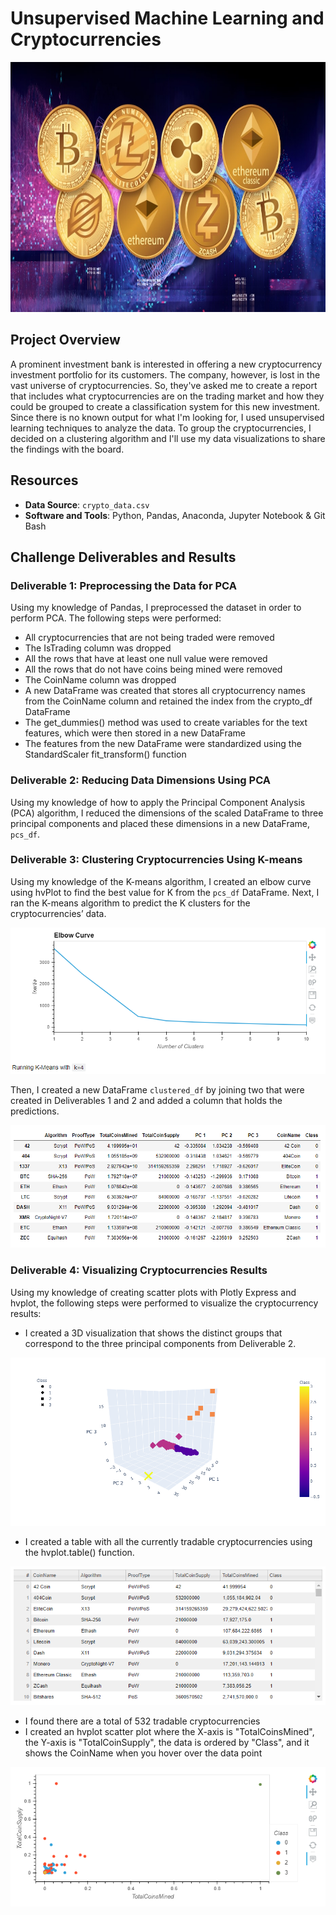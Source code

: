 # Unsupervised Machine Learning and Cryptocurrencies
<img src="images/cryptocurrencies-header.jpg" width="1000" height="400">

## Project Overview
A prominent investment bank is interested in offering a new cryptocurrency investment portfolio for its customers. The company, however, is lost in the vast universe of cryptocurrencies. So, they've asked me to create a report that includes what cryptocurrencies are on the trading market and how they could be grouped to create a classification system for this new investment. Since there is no known output for what I'm looking for, I used unsupervised learning techniques to analyze the data. To group the cryptocurrencies, I decided on a clustering algorithm and I'll use my data visualizations to share the findings with the board.

## Resources
- **Data Source**: `crypto_data.csv`
- **Software and Tools**: Python, Pandas, Anaconda, Jupyter Notebook & Git Bash

## Challenge Deliverables and Results

### **Deliverable 1: Preprocessing the Data for PCA**
Using my knowledge of Pandas, I preprocessed the dataset in order to perform PCA. The following steps were performed:
- All cryptocurrencies that are not being traded were removed
- The IsTrading column was dropped
- All the rows that have at least one null value were removed 
- All the rows that do not have coins being mined were removed
- The CoinName column was dropped
- A new DataFrame was created that stores all cryptocurrency names from the CoinName column and retained the index from the crypto_df DataFrame
- The get_dummies() method was used to create variables for the text features, which were then stored in a new DataFrame
- The features from the new DataFrame were standardized using the StandardScaler fit_transform() function 

### **Deliverable 2: Reducing Data Dimensions Using PCA**
Using my knowledge of how to apply the Principal Component Analysis (PCA) algorithm, I reduced the dimensions of the scaled DataFrame to three principal components and placed these dimensions in a new DataFrame, `pcs_df`.

### **Deliverable 3: Clustering Cryptocurrencies Using K-means**
Using my knowledge of the K-means algorithm, I created an elbow curve using hvPlot to find the best value for K from the `pcs_df` DataFrame. Next, I ran the K-means algorithm to predict the K clusters for the cryptocurrencies’ data.

<img src="images/Delv 3_Elbow Curve.PNG">

Then, I created a new DataFrame `clustered_df` by joining two that were created in Deliverables 1 and 2 and added a column that holds the predictions.

<img src="images/Delv 3_clustered_df.PNG">

### **Deliverable 4: Visualizing Cryptocurrencies Results**
Using my knowledge of creating scatter plots with Plotly Express and hvplot, the following steps were performed to visualize the cryptocurrency results:
- I created a 3D visualization that shows the distinct groups that correspond to the three principal components from Deliverable 2.
<img src="images/Delv 4_3Dscatterplot.png">

- I created a table with all the currently tradable cryptocurrencies using the hvplot.table() function.
<img src="images/Delv 4_hvplot.table.PNG">

- I found there are a total of 532 tradable cryptocurrencies
- I created an hvplot scatter plot where the X-axis is "TotalCoinsMined", the Y-axis is "TotalCoinSupply", the data is ordered by "Class", and it shows the CoinName when you hover over the data point 
<img src="images/Delv 4_scatterplot.PNG">
